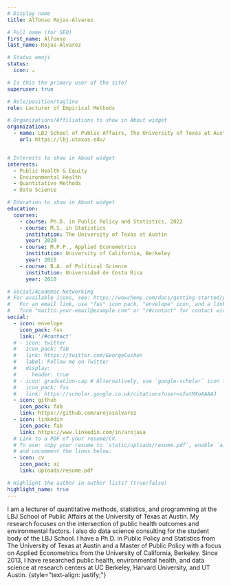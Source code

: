 ```yaml
---
# Display name
title: Alfonso Rojas-Álvarez

# Full name (for SEO)
first_name: Alfonso
last_name: Rojas-Alvarez

# Status emoji
status:
  icon: ☕️

# Is this the primary user of the site?
superuser: true

# Role/position/tagline
role: Lecturer of Empirical Methods

# Organizations/Affiliations to show in About widget
organizations:
  - name: LBJ School of Public Affairs, The University of Texas at Austin
    url: https://lbj.utexas.edu/


# Interests to show in About widget
interests:
  - Public Health & Equity
  - Environmental Health
  - Quantitative Methods
  - Data Science

# Education to show in About widget
education:
  courses:
    - course: Ph.D. in Public Policy and Statistics, 2022
    - course: M.S. in Statistics
      institution: The University of Texas at Austin
      year: 2020
    - course: M.P.P., Applied Econometrics
      institution: University of California, Berkeley
      year: 2015
    - course: B.A. of Political Science
      institution: Universidad de Costa Rica
      year: 2010

# Social/Academic Networking
# For available icons, see: https://wowchemy.com/docs/getting-started/page-builder/#icons
#   For an email link, use "fas" icon pack, "envelope" icon, and a link in the
#   form "mailto:your-email@example.com" or "/#contact" for contact widget.
social:
  - icon: envelope
    icon_pack: fas
    link: '/#contact'
  # - icon: twitter
  #   icon_pack: fab
  #   link: https://twitter.com/GeorgeCushen
  #   label: Follow me on Twitter
  #   display:
  #     header: true
  # - icon: graduation-cap # Alternatively, use `google-scholar` icon from `ai` icon pack
  #   icon_pack: fas
  #   link: https://scholar.google.co.uk/citations?user=sIwtMXoAAAAJ
  - icon: github
    icon_pack: fab
    link: https://github.com/arojasalvarez
  - icon: linkedin
    icon_pack: fab
    link: https://www.linkedin.com/in/arojasa
  # Link to a PDF of your resume/CV.
  # To use: copy your resume to `static/uploads/resume.pdf`, enable `ai` icons in `params.yaml`,
  # and uncomment the lines below.
  - icon: cv
    icon_pack: ai
    link: uploads/resume.pdf

# Highlight the author in author lists? (true/false)
highlight_name: true
---
```

I am a lecturer of quantitative methods, statistics, and programming at the LBJ School of Public Affairs at the University of Texas at Austin. My research focuses on the intersection of public health outcomes and environmental factors. I also do data science consulting for the student body of the LBJ School. I have a Ph.D. in Public Policy and Statistics from The University of Texas at Austin and a Master of Public Policy with a focus on Applied Econometrics from the University of California, Berkeley. Since 2013, I have researched public health, environmental health, and data science at research centers at UC Berkeley, Harvard University, and UT Austin.
{style="text-align: justify;"}
